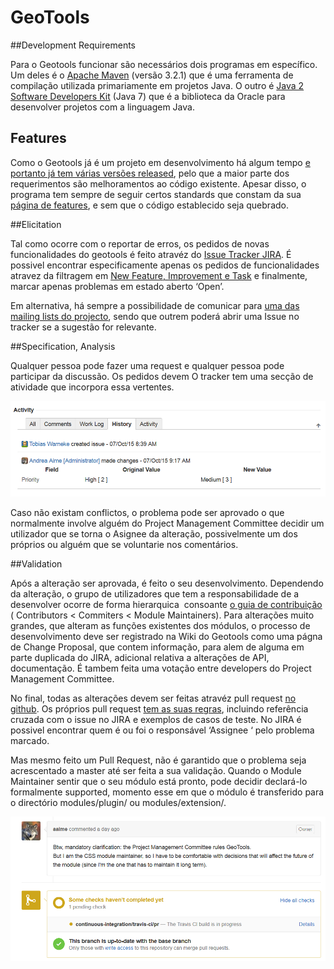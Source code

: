 ﻿# GeoTools

##Development Requirements

Para o Geotools funcionar são necessários dois programas em específico. Um deles é o [Apache Maven](http://maven.apache.org/download.html) (versão 3.2.1) que é uma ferramenta de compilação utilizada primariamente em projetos Java. O outro é [Java 2 Software Developers Kit](http://www.oracle.com/technetwork/java/javase/overview/index.html) (Java 7) que é a biblioteca da Oracle para desenvolver projetos com a linguagem Java.

## Features

Como o Geotools já é um projeto em desenvolvimento há algum tempo [e portanto já tem várias versões released](http://geotools.org/about.html), pelo que a maior parte dos requerimentos são melhoramentos ao código existente. Apesar disso, o programa tem sempre de seguir certos standards que constam da sua [página de features](http://docs.geotools.org/latest/userguide/geotools.html), e sem que o código establecido seja quebrado.

##Elicitation

Tal como ocorre com o reportar de erros, os pedidos de novas funcionalidades do geotools é feito atravéz do [Issue Tracker JIRA](https://osgeo-org.atlassian.net/projects/GEOT/summary). É possivel encontrar especificamente apenas os pedidos de funcionalidades atravez da filtragem em [New Feature, Improvement e Task](https://osgeo-org.atlassian.net/browse/GEOT-5186?jql=project%20%3D%20GEOT%20AND%20issuetype%20in%20%28Improvement%2C%20%22New%20Feature%22%2C%20Task%29%20ORDER%20BY%20priority%20DESC%2C%20updated%20DESC) e finalmente, marcar apenas problemas em estado aberto ‘Open’.

Em alternativa, há sempre a possibilidade de comunicar para [uma das mailing lists do projecto](http://geotools.org/getinvolved.html), sendo que outrem poderá abrir uma Issue no tracker se a sugestão for relevante.

##Specification, Analysis

Qualquer pessoa pode fazer uma request e qualquer pessoa pode participar da discussão. Os pedidos devem  O tracker tem uma secção de atividade que incorpora essa vertentes.  

<img src="./images/IssueActivityLog.PNG" />

Caso não existam conflictos, o problema pode ser aprovado o que normalmente involve alguém do Project Management Committee decidir um utilizador que se torna o Asignee da alteração, possivelmente um dos próprios ou alguém que se voluntarie nos comentários.


##Validation

Após a alteração ser aprovada, é feito o seu desenvolvimento. Dependendo da alteração, o grupo de utilizadores que tem a responsabilidade de a desenvolver ocorre de forma hierarquica  consoante [o guia de contribuição](http://docs.geotools.org/latest/developer/procedures/contribute.html) ( Contributors < Commiters < Module Maintainers).  Para alterações muito grandes, que alteram as funções existentes dos módulos, o processo de desenvolvimento deve ser registrado na Wiki do Geotools como uma págna de Change Proposal, que contem informação, para alem de alguma em parte duplicada do JIRA, adicional relativa a alterações de API, documentação. É tambem feita uma votação entre developers do Project Management Committee.

No final, todas as alterações devem ser feitas atravéz pull request [no github](https://github.com/geotools/geotools/pulls). Os próprios pull request [tem as suas regras](http://docs.geotools.org/latest/developer/procedures/pull_requests.html), incluindo referência cruzada com o issue no JIRA e exemplos de casos de teste. No JIRA é possivel encontrar quem é ou foi o responsável ‘Assignee ‘ pelo problema marcado.

Mas mesmo feito um Pull Request, não é garantido que o problema seja acrescentado a master até ser feita a sua validação. Quando o Module Maintainer sentir que o seu módulo está pronto, pode decidir declará-lo formalmente supported, momento esse em que o módulo é transferido para o directório modules/plugin/ ou modules/extension/.
	
<img src="./images/18-10-ModuleMaintainer.PNG" />